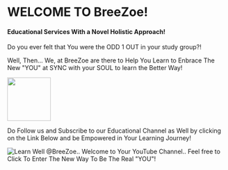 # WELCOME TO BreeZoe!

#### Educational Services With a Novel Holistic Approach!

Do you ever felt that You were the ODD 1 OUT in your study group?!

Well, Then... We, at BreeZoe are there to Help You Learn to Enbrace The New "YOU" at SYNC with your SOUL to learn the Better Way!

<img src="C:\Users\deept\Downloads\2.jpg" width="100" height="100">

Do Follow us and Subscribe to our Educational Channel as Well by clicking on the Link Below and be Empowered in Your Learning Journey!

![Learn Well @BreeZoe.. Welcome to Your YouTube Channel.. Feel free to Click To Enter The New Way To Be The Real "YOU"!](https://www.youtube.com/@BreeZoeLearnWell)
